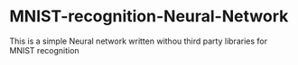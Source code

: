 # MNIST-recognition-Neural-Network
This is a simple Neural network written withou third party libraries for MNIST recognition
